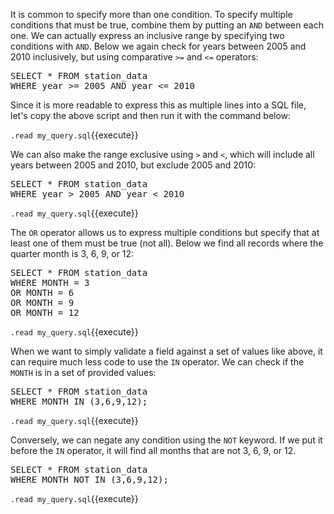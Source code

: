 It is common to specify more than one condition. To specify multiple conditions that must be true, combine them by putting an `AND` between each one. We can actually express an inclusive range by specifying two conditions with `AND`. Below we again check for years between 2005 and 2010 inclusively, but using comparative `>=` and `<=` operators:

<pre class="file" data-filename="my_query.sql" data-target="replace">
SELECT * FROM station_data 
WHERE year >= 2005 AND year <= 2010
</pre>

Since it is more readable to express this as multiple lines into a SQL file, let's copy the above script and then run it with the command below: 

`.read my_query.sql`{{execute}}


We can also make the range exclusive using `>` and `<`, which will include all years between 2005 and 2010, but exclude 2005 and 2010: 


<pre class="file" data-filename="my_query.sql" data-target="replace">
SELECT * FROM station_data 
WHERE year > 2005 AND year < 2010
</pre>

`.read my_query.sql`{{execute}}


The `OR` operator allows us to express multiple conditions but specify that at least one of them must be true (not all). Below we find all records where the quarter month is 3, 6, 9, or 12: 

<pre class="file" data-filename="my_query.sql" data-target="replace">
SELECT * FROM station_data
WHERE MONTH = 3
OR MONTH = 6
OR MONTH = 9
OR MONTH = 12
</pre>

`.read my_query.sql`{{execute}}



When we want to simply validate a field against a set of values like above, it can require much less code to use the `IN` operator. We can check if the `MONTH` is in a set of provided values:

<pre class="file" data-filename="my_query.sql" data-target="replace">
SELECT * FROM station_data
WHERE MONTH IN (3,6,9,12);
</pre>

`.read my_query.sql`{{execute}}


Conversely, we can negate any condition using the `NOT` keyword. If we put it before the `IN` operator, it will find all months that are not 3, 6, 9, or 12. 



<pre class="file" data-filename="my_query.sql" data-target="replace">
SELECT * FROM station_data
WHERE MONTH NOT IN (3,6,9,12);
</pre>

`.read my_query.sql`{{execute}}
